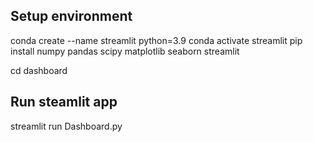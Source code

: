## Setup environment

conda create --name streamlit python=3.9
conda activate streamlit
pip install numpy pandas scipy matplotlib seaborn streamlit

cd dashboard

## Run steamlit app

streamlit run Dashboard.py
